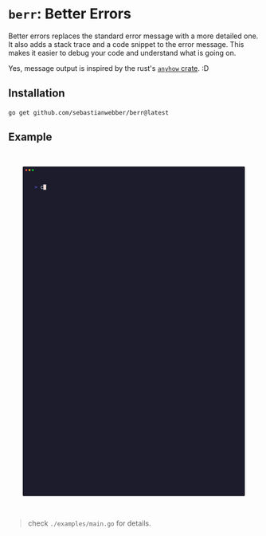 # `berr`: Better Errors

Better errors replaces the standard error message with a more detailed one. 
It also adds a stack trace and a code snippet to the error message. 
This makes it easier to debug your code and understand what is going on.

Yes, message output is inspired by the rust's [`anyhow` crate](https://docs.rs/anyhow/latest/anyhow/). :D

## Installation

```shell
go get github.com/sebastianwebber/berr@latest
```

## Example

![example](./examples.gif)
> check `./examples/main.go` for details.